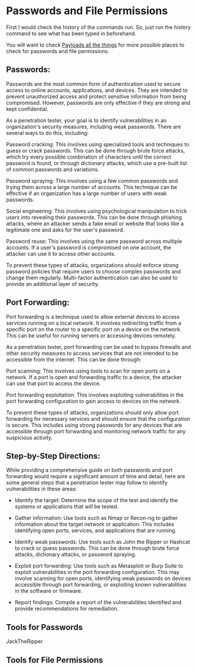 # Passwords and File Permissions

First I would check the history of the commands run. So, just run the history command to see what has been typed in beforehand.

You will want to check [Payloads all the things](https://github.com/swisskyrepo/PayloadsAllTheThings) for more possible places to check for passwords and file permissions.

## Passwords:

Passwords are the most common form of authentication used to secure access to online accounts, applications, and devices. They are intended to prevent unauthorized access and protect sensitive information from being compromised. However, passwords are only effective if they are strong and kept confidential.

As a penetration tester, your goal is to identify vulnerabilities in an organization's security measures, including weak passwords. There are several ways to do this, including:

Password cracking: This involves using specialized tools and techniques to guess or crack passwords. This can be done through brute force attacks, which try every possible combination of characters until the correct password is found, or through dictionary attacks, which use a pre-built list of common passwords and variations.

Password spraying: This involves using a few common passwords and trying them across a large number of accounts. This technique can be effective if an organization has a large number of users with weak passwords.

Social engineering: This involves using psychological manipulation to trick users into revealing their passwords. This can be done through phishing attacks, where an attacker sends a fake email or website that looks like a legitimate one and asks for the user's password.

Password reuse: This involves using the same password across multiple accounts. If a user's password is compromised on one account, the attacker can use it to access other accounts.

To prevent these types of attacks, organizations should enforce strong password policies that require users to choose complex passwords and change them regularly. Multi-factor authentication can also be used to provide an additional layer of security.

## Port Forwarding:

Port forwarding is a technique used to allow external devices to access services running on a local network. It involves redirecting traffic from a specific port on the router to a specific port on a device on the network. This can be useful for running servers or accessing devices remotely.

As a penetration tester, port forwarding can be used to bypass firewalls and other security measures to access services that are not intended to be accessible from the internet. This can be done through:

Port scanning: This involves using tools to scan for open ports on a network. If a port is open and forwarding traffic to a device, the attacker can use that port to access the device.

Port forwarding exploitation: This involves exploiting vulnerabilities in the port forwarding configuration to gain access to devices on the network.

To prevent these types of attacks, organizations should only allow port forwarding for necessary services and should ensure that the configuration is secure. This includes using strong passwords for any devices that are accessible through port forwarding and monitoring network traffic for any suspicious activity.

## Step-by-Step Directions:

While providing a comprehensive guide on both passwords and port forwarding would require a significant amount of time and detail, here are some general steps that a penetration tester may follow to identify vulnerabilities in these areas:

+ Identify the target: Determine the scope of the test and identify the systems or applications that will be tested.

+ Gather information: Use tools such as Nmap or Recon-ng to gather information about the target network or application. This includes identifying open ports, services, and applications that are running.

+ Identify weak passwords: Use tools such as John the Ripper or Hashcat to crack or guess passwords. This can be done through brute force attacks, dictionary attacks, or password spraying.

+ Exploit port forwarding: Use tools such as Metasploit or Burp Suite to exploit vulnerabilities in the port forwarding configuration. This may involve scanning for open ports, identifying weak passwords on devices accessible through port forwarding, or exploiting known vulnerabilities in the software or firmware.

+ Report findings: Compile a report of the vulnerabilities identified and provide recommendations for remediation.

## Tools for Passwords
JackTheRipper

## Tools for File Permissions

